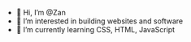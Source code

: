 - 👋 Hi, I’m @Zan
- 👀 I’m interested in building websites and software
- 🌱 I’m currently learning CSS, HTML, JavaScript

<!---
ZanPrincip/ZanPrincip is a ✨ special ✨ repository because its `README.md` (this file) appears on your GitHub profile.
You can click the Preview link to take a look at your changes.
--->

